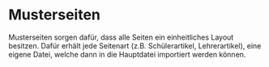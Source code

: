 # Musterseiten #

Musterseiten sorgen dafür, dass alle Seiten ein einheitliches Layout besitzen. Dafür erhält jede Seitenart (z.B. Schülerartikel, Lehrerartikel), eine eigene Datei, welche dann in die Hauptdatei importiert werden können.
 